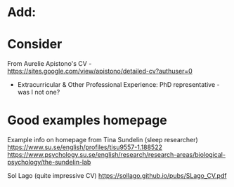 Add:
====



Consider
========


From Aurelie Apistono's CV - 
https://sites.google.com/view/apistono/detailed-cv?authuser=0
- Extracurricular & Other Professional Experience: PhD representative - was I not one?


Good examples homepage
=============

Example info on homepage from Tina Sundelin (sleep researcher)
https://www.su.se/english/profiles/tisu9557-1.188522
https://www.psychology.su.se/english/research/research-areas/biological-psychology/the-sundelin-lab

Sol Lago (quite impressive CV)
https://sollago.github.io/pubs/SLago_CV.pdf
